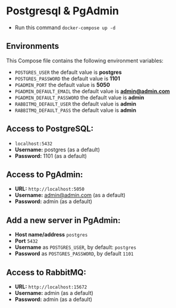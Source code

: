 # Postgresql & PgAdmin


* Run this command `docker-compose up -d`


## Environments
This Compose file contains the following environment variables:

* `POSTGRES_USER` the default value is **postgres**
* `POSTGRES_PASSWORD` the default value is **1101**
* `PGADMIN_PORT` the default value is **5050**
* `PGADMIN_DEFAULT_EMAIL` the default value is **admin@admin.com**
* `PGADMIN_DEFAULT_PASSWORD` the default value is **admin**
* `RABBITMQ_DEFAULT_USER` the default value is **admin**
* `RABBITMQ_DEFAULT_PASS` the default value is **admin**

## Access to PostgreSQL: 
* `localhost:5432`
* **Username:** postgres (as a default)
* **Password:** 1101 (as a default)

## Access to PgAdmin: 
* **URL:** `http://localhost:5050`
* **Username:** admin@admin.com (as a default)
* **Password:** admin (as a default)

## Add a new server in PgAdmin:
* **Host name/address** `postgres`
* **Port** `5432`
* **Username** as `POSTGRES_USER`, by default: `postgres`
* **Password** as `POSTGRES_PASSWORD`, by default `1101`

## Access to RabbitMQ: 
* **URL:** `http://localhost:15672`
* **Username:** admin (as a default)
* **Password:** admin (as a default)

